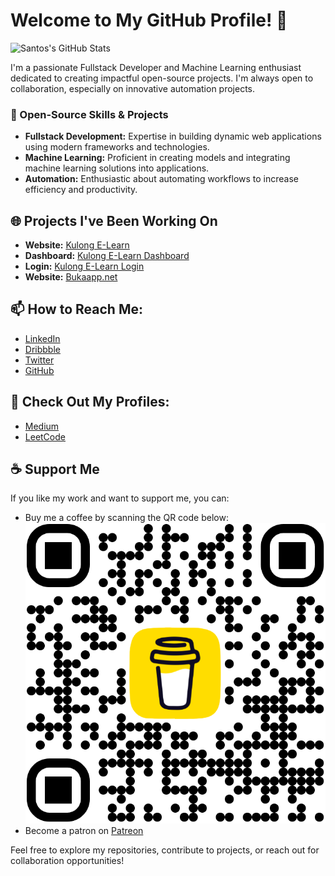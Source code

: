 

# Welcome to My GitHub Profile! 👋

![Santos's GitHub Stats](https://github-readme-stats.vercel.app/api?username=HipsterSantos&count_private=true&show_icons=true&theme=algolia)

I'm a passionate Fullstack Developer and Machine Learning enthusiast dedicated to creating impactful open-source projects. I'm always open to collaboration, especially on innovative automation projects.

### 🚀 Open-Source Skills & Projects

- **Fullstack Development:** Expertise in building dynamic web applications using modern frameworks and technologies.
- **Machine Learning:** Proficient in creating models and integrating machine learning solutions into applications.
- **Automation:** Enthusiastic about automating workflows to increase efficiency and productivity.

## 🌐 Projects I've Been Working On

- **Website:** [Kulong E-Learn](https://kulong-e-learn.vercel.app)
- **Dashboard:** [Kulong E-Learn Dashboard](https://kulong-e-learn.vercel.app/dashboard)
- **Login:** [Kulong E-Learn Login](https://kulong-e-learn.vercel.app/login)
- **Website:** [Bukaapp.net](https://bukaapp.ent)

## 📫 How to Reach Me:
- [LinkedIn](https://www.linkedin.com/in/santos-ferreira-679b7918a)
- [Dribbble](https://dribbble.com/hipster-santos)
- [Twitter](https://twitter.com/SantosFefe4)
- [GitHub](https://github.com/HipsterSantos)

## 📜 Check Out My Profiles:
- [Medium](https://medium.com/@funnymous43)
- [LeetCode](https://leetcode.com/u/hipster-santos/)

## ☕ Support Me
If you like my work and want to support me, you can:
- Buy me a coffee by scanning the QR code below:
  ![Buy me a coffee](https://github.com/HipsterSantos/HipsterSantos/blob/main/bmc_qr.png)
- Become a patron on [Patreon](https://patreon.com/devhipster)

Feel free to explore my repositories, contribute to projects, or reach out for collaboration opportunities!


